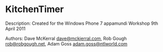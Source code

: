 # KitchenTimer

Description: Created for the Windows Phone 7 appamundi Workshop 9th April 2011

Authors: Dave McKerral <dave@mckjerral.com>, Rob Gough <rob@robgough.net>, Adam Goss <adam.goss@ntlworld.com>